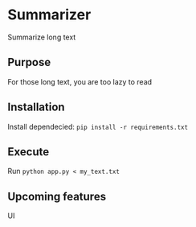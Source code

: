 # Summarizer
Summarize long text


## Purpose
For those long text, you are too lazy to read

## Installation
Install dependecied: `pip install -r requirements.txt`

## Execute
Run `python app.py < my_text.txt`

## Upcoming features
UI
